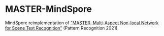 # MASTER-MindSpore
MindSpore reimplementation of ["MASTER: Multi-Aspect Non-local Network for Scene Text Recognition"](https://arxiv.org/abs/1910.02562)  (Pattern Recognition 2021). 
